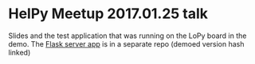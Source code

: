 # HelPy Meetup 2017.01.25 talk

Slides and the test application that was running on the LoPy board in the demo.
The [Flask server app][flask] is in a separate repo (demoed version hash linked)


[flask]: https://github.com/rambo/everynet_lora_server_test/tree/038a0990fb10a8c1583474cf518e9c7a72c5966b
